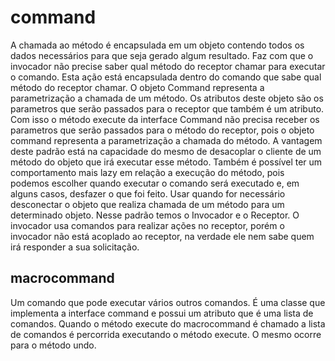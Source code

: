 # command

A chamada ao método é encapsulada em um objeto
contendo todos os dados necessários para que seja gerado algum resultado. Faz com que o invocador não precise saber qual método do receptor chamar
para executar o comando. Esta ação está encapsulada dentro do comando que sabe qual método do receptor chamar. O objeto Command representa a parametrização
a chamada de um método. Os atributos deste objeto são os parametros que serão passados para o receptor que também é um atributo. Com isso o método execute da interface
Command não precisa receber os parametros que serão passados para o método do receptor, pois o objeto command representa a parametrização a chamada do método. A vantagem
deste padrão está na capacidade do mesmo de desacoplar o cliente de um método do objeto que irá executar esse método. Também é possível ter um comportamento mais lazy em
relação a execução do método, pois podemos escolher quando executar o comando será executado e, em alguns casos, desfazer o que foi feito. Usar quando for necessário desconectar
o objeto que realiza chamada de um método para um determinado objeto. Nesse padrão temos o Invocador e o Receptor. O invocador usa comandos para realizar ações no receptor, porém
o invocador não está acoplado ao receptor, na verdade ele nem sabe quem irá responder a sua solicitação.</br>

## macrocommand

Um comando que pode executar vários outros comandos. É uma classe que implementa a interface command e possui um atributo que é uma lista de comandos. Quando
o método execute do macrocommand é chamado a lista de comandos é percorrida executando o método execute. O mesmo ocorre para o método undo.
